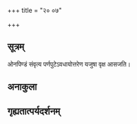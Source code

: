 +++
title = "२० ०७"

+++
## सूत्रम्
ओनपिण्डं संवृत्य पर्णपुटेऽवधायोत्तरेण यजुषा वृक्ष आसजति।
## अनाकुला

## गृह्यतात्पर्यदर्शनम्


